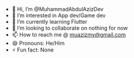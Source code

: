 - 👋 Hi, I’m @MuhammadAbdulAzizDev
- 👀 I’m interested in App dev/Game dev
- 🌱 I’m currently learning Flutter
- 💞️ I’m looking to collaborate on nothing for now
- 📫 How to reach me @ muazizmy@gmail.com
- 😄 Pronouns: He/Him
- ⚡ Fun fact: None

<!---
MuhammadAbdulAzizDev/MuhammadAbdulAzizDev is a ✨ special ✨ repository because its `README.md` (this file) appears on your GitHub profile.
You can click the Preview link to take a look at your changes.
--->
